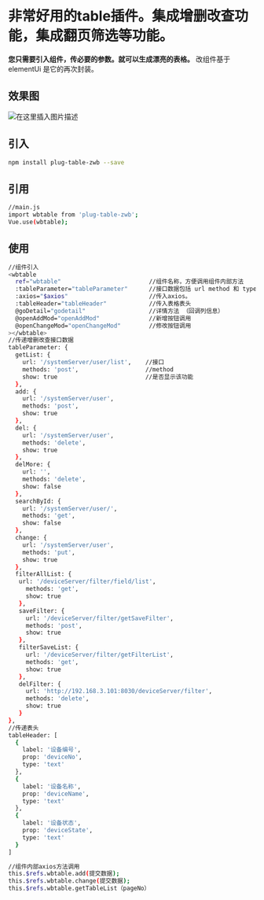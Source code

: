 # 非常好用的table插件。集成增删改查功能，集成翻页筛选等功能。

**您只需要引入组件，传必要的参数。就可以生成漂亮的表格。**
改组件基于elementUi 是它的再次封装。

## 效果图
![在这里插入图片描述](https://img-blog.csdnimg.cn/20200918152823385.png?x-oss-process=image/watermark,type_ZmFuZ3poZW5naGVpdGk,shadow_10,text_aHR0cHM6Ly9ibG9nLmNzZG4ubmV0L3FxXzM4MzIzNjU4,size_16,color_FFFFFF,t_70#pic_center)


## 引入

```bash
npm install plug-table-zwb --save
```

## 引用

```bash
//main.js
import wbtable from 'plug-table-zwb';
Vue.use(wbtable);
```

## 使用

```bash
//组件引入
<wbtable
  ref="wbtable"      					//组件名称，方便调用组件内部方法
  :tableParameter="tableParameter"      //接口数据包括 url method 和 type
  :axios="$axios"                       //传入axios。
  :tableHeader="tableHeader"			//传入表格表头
  @goDetail="godetail"					//详情方法 （回调列信息）
  @openAddMod="openAddMod"				//新增按钮调用
  @openChangeMod="openChangeMod"		//修改按钮调用
></wbtable>
//传递增删改查接口数据
tableParameter: {
  getList: {
    url: '/systemServer/user/list',    //接口
    methods: 'post',				   //method
    show: true      				   //是否显示该功能
  },		
  add: {
    url: '/systemServer/user',
    methods: 'post',
    show: true
  },
  del: {
    url: '/systemServer/user',
    methods: 'delete',
    show: true
  },
  delMore: {
    url: '',
    methods: 'delete',
    show: false
  },
  searchById: {
    url: '/systemServer/user/',
    methods: 'get',
    show: false
  },
  change: {
    url: '/systemServer/user',
    methods: 'put',
    show: true
  },
  filterAllList: {
   url: '/deviceServer/filter/field/list',
     methods: 'get',
     show: true
   },
   saveFilter: {
     url: '/deviceServer/filter/getSaveFilter',
     methods: 'post',
     show: true
   },
   filterSaveList: {
     url: '/deviceServer/filter/getFilterList',
     methods: 'get',
     show: true
   },
   delFilter: {
     url: 'http://192.168.3.101:8030/deviceServer/filter',
     methods: 'delete',
     show: true
   }
},
//传递表头
tableHeader: [
  {
    label: '设备编号',
    prop: 'deviceNo',
    type: 'text'
  },
  {
    label: '设备名称',
    prop: 'deviceName',
    type: 'text'
  },
  {
    label: '设备状态',
    prop: 'deviceState',
    type: 'text'
  }
]

//组件内部axios方法调用
this.$refs.wbtable.add(提交数据);
this.$refs.wbtable.change(提交数据);
this.$refs.wbtable.getTableList（pageNo）
```